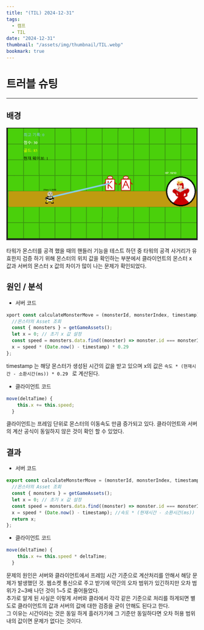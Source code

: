 ```yaml
---
title: "(TIL) 2024-12-31"
tags:
  - 캠프
  - TIL
date: "2024-12-31"
thumbnail: "/assets/img/thumbnail/TIL.webp"
bookmark: true
---
```


# 트러블 슈팅

---

## 배경

![게임 이미지](/assets/img/TIL/241231/001.png)

타워가 몬스터를 공격 했을 때의 핸들러 기능을 테스트 하던 중 타워의 공격 사거리가 유효한지 검증 하기 위해 몬스터의 위치 값을 확인하는 부분에서 클라이언트의 몬스터 x 값과 서버의 몬스터 x 값의 차이가 많이 나는 문제가 확인되었다.

## 원인 / 분석

- 서버 코드

```javascript
xport const calculateMonsterMove = (monsterId, monsterIndex, timestamp) => {
  //몬스터의 Asset 조회
  const { monsters } = getGameAssets();
  let x = 0; // 초기 x 값 설정
  const speed = monsters.data.find((monster) => monster.id === monsterId).speed; // assets파일에서 speed 가져오기
  x = speed * (Date.now() - timestamp) * 0.29
};
```

timestamp 는 해당 몬스터가 생성된 시간의 값을 받고 있으며 x의 값은 `속도 * (현재시간 - 소환시간(ms)) * 0.29 ` 로 계산된다.

- 클라이언트 코드

```javascript
move(deltaTime) {
    this.x += this.speed;
  }
```

클라이언트는 프레임 단위로 몬스터의 이동속도 만큼 증가되고 있다. 클라이언트와 서버의 계산 공식이 동일하지 않은 것이 확인 할 수 있었다.

## 결과

- 서버 코드

```javascript
export const calculateMonsterMove = (monsterId, monsterIndex, timestamp) => {
  //몬스터의 Asset 조회
  const { monsters } = getGameAssets();
  let x = 0; // 초기 x 값 설정
  const speed = monsters.data.find((monster) => monster.id === monsterId).speed; // assets파일에서 speed 가져오기
  x = speed * (Date.now() - timestamp); //속도 * (현재시간 - 소환시간(ms))
  return x;
};
```

- 클라이언트 코드

```javascript
move(deltaTime) {
    this.x += this.speed * deltaTime;
  }
```

문제의 원인은 서버와 클라이언트에서 프레임 시간 기준으로 계산처리를 안해서 해당 문제가 발생했던 것. 웹소켓 통신으로 주고 받기에 약간의 오차 범위가 있긴하지만
오차 범위가 2~3배 나던 것이 1~5 로 줄어들었다.  
추가로 알게 된 사실은 이렇게 서버와 클라에서 각각 같은 기준으로 처리를 하게되면 별도로 클라이언트의 값과 서버의 값에 대한 검증을 굳이 안해도 된다고 한다.  
그 이유는 시간이라는 것은 동일 하게 흘러가기에 그 기준만 동일하다면 오차 허용 범위 내의 값이면 문제가 없다는 것이다.
